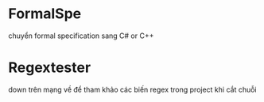 # FormalSpe
chuyển formal specification sang C# or C++  
# Regextester
down trên mạng về để tham khảo các biến regex trong project khi cắt chuỗi 
